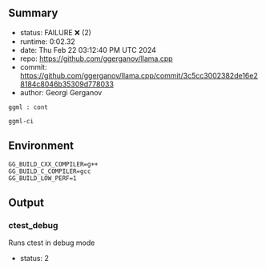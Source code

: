 ## Summary

- status:  FAILURE ❌ (2)
- runtime: 0:02.32
- date:    Thu Feb 22 03:12:40 PM UTC 2024
- repo:    https://github.com/ggerganov/llama.cpp
- commit:  https://github.com/ggerganov/llama.cpp/commit/3c5cc3002382de16e28184c8046b35309d778033
- author:  Georgi Gerganov
```
ggml : cont

ggml-ci
```

## Environment

```
GG_BUILD_CXX_COMPILER=g++
GG_BUILD_C_COMPILER=gcc
GG_BUILD_LOW_PERF=1
```

## Output

### ctest_debug

Runs ctest in debug mode
- status: 2
```

```

